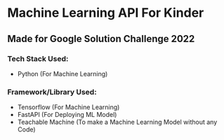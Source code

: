 # Machine Learning API For Kinder

## Made for Google Solution Challenge 2022

### Tech Stack Used:
- Python (For Machine Learning)

### Framework/Library Used:
- Tensorflow (For Machine Learning)
- FastAPI (For Deploying ML Model)
- Teachable Machine (To make a Machine Learning Model without any Code)